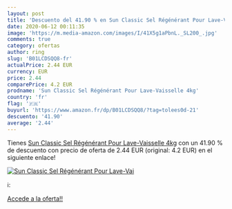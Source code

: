 ```yaml
---
layout: post
title: 'Descuento del 41.90 % en Sun Classic Sel Régénérant Pour Lave-Vai'
date: 2020-06-12 00:11:35
image: 'https://m.media-amazon.com/images/I/41X5g1aPbnL._SL200_.jpg'
comments: true
category: ofertas
author: ring
slug: 'B01LCDSQQ8-fr'
actualPrice: 2.44 EUR
currency: EUR
price: 2.44
comparePrice: 4.2 EUR
prodname: 'Sun Classic Sel Régénérant Pour Lave-Vaisselle 4kg'
country: 'fr'
flag: '🇫🇷'
buyurl: 'https://www.amazon.fr/dp/B01LCDSQQ8/?tag=tolees0d-21'
descuento: '41.90'
average: '2.44'
---
```


Tienes [Sun Classic Sel Régénérant Pour Lave-Vaisselle 4kg](https://www.amazon.fr/dp/B01LCDSQQ8/?tag=tolees0d-21) con un 41.90 % de descuento con precio de oferta de 2.44 EUR (original: 4.2 EUR) en el siguiente enlace!

[![Sun Classic Sel Régénérant Pour Lave-Vai](https://m.media-amazon.com/images/I/41X5g1aPbnL._SL200_.jpg)](https://www.amazon.fr/dp/B01LCDSQQ8/?tag=tolees0d-21)

ℹ️:


[Accede a la oferta!!](https://www.amazon.fr/dp/B01LCDSQQ8/?tag=tolees0d-21)
